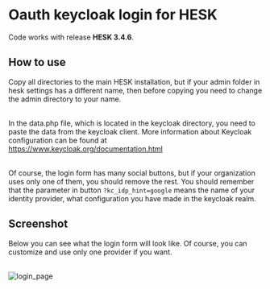 <h1>Oauth keycloak login for HESK</h1>
Code works with release <b>HESK 3.4.6</b>.
<h2>How to use</h2>
Copy all directories to the main HESK installation, but if your admin folder in hesk settings has a different name, then before copying you need to change the admin directory to your name.
<br/><br/>

In the data.php file, which is located in the keycloak directory, you need to paste the data from the keycloak client. More information about Keycloak configuration can be found at https://www.keycloak.org/documentation.html
<br/><br/>

Of course, the login form has many social buttons, but if your organization uses only one of them, you should remove the rest. You should remember that the parameter in button <code>?kc_idp_hint=google</code> means the name of your identity provider, what configuration you have made in the keycloak realm.
<h2>Screenshot</h2>
Below you can see what the login form will look like. Of course, you can customize and use only one provider if you want.<br/><br/>

![login_page](https://github.com/user-attachments/assets/df540a8e-cd19-4517-a91d-9a7bf029c213)
